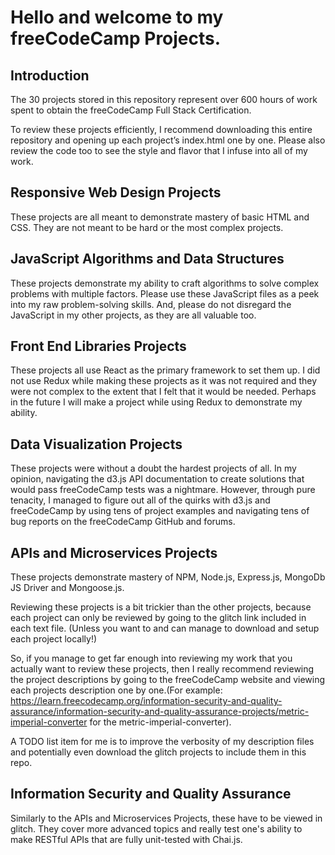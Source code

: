 # Hello and welcome to my freeCodeCamp Projects.

## Introduction

The 30 projects stored in this repository represent over 600 hours of work spent to obtain the freeCodeCamp Full Stack Certification.

To review these projects efficiently, I recommend downloading this entire repository and opening up each project’s index.html one by one. Please also review the code too to see the style and flavor that I infuse into all of my work.

## Responsive Web Design Projects

These projects are all meant to demonstrate mastery of basic HTML and CSS. They are not meant to be hard or the most complex projects.

## JavaScript Algorithms and Data Structures

These projects demonstrate my ability to craft algorithms to solve complex problems with multiple factors. Please use these JavaScript files as a peek into my raw problem-solving skills. And, please do not disregard the JavaScript in my other projects, as they are all valuable too.

## Front End Libraries Projects

These projects all use React as the primary framework to set them up. I did not use Redux while making these projects as it was not required and they were not complex to the extent that I felt that it would be needed. Perhaps in the future I will make a project while using Redux to demonstrate my ability.

## Data Visualization Projects

These projects were without a doubt the hardest projects of all. In my opinion, navigating the d3.js API documentation to create solutions that would pass freeCodeCamp tests was a nightmare. However, through pure tenacity, I managed to figure out all of the quirks with d3.js and freeCodeCamp by using tens of project examples and navigating tens of bug reports on the freeCodeCamp GitHub and forums.

## APIs and Microservices Projects

These projects demonstrate mastery of NPM, Node.js, Express.js, MongoDb JS Driver and Mongoose.js.

Reviewing these projects is a bit trickier than the other projects, because each project can only be reviewed by going to the glitch link included in each text file. (Unless you want to and can manage to download and setup each project locally!)

So, if you manage to get far enough into reviewing my work that you actually want to review these projects, then I really recommend reviewing the project descriptions by going to the freeCodeCamp website and viewing each projects description one by one.(For example: https://learn.freecodecamp.org/information-security-and-quality-assurance/information-security-and-quality-assurance-projects/metric-imperial-converter for the metric-imperial-converter).

A TODO list item for me is to improve the verbosity of my description files and potentially even download the glitch projects to include them in this repo.

## Information Security and Quality Assurance

Similarly to the APIs and Microservices Projects, these have to be viewed in glitch. They cover more advanced topics and really test one's ability to make RESTful APIs that are fully unit-tested with Chai.js.
